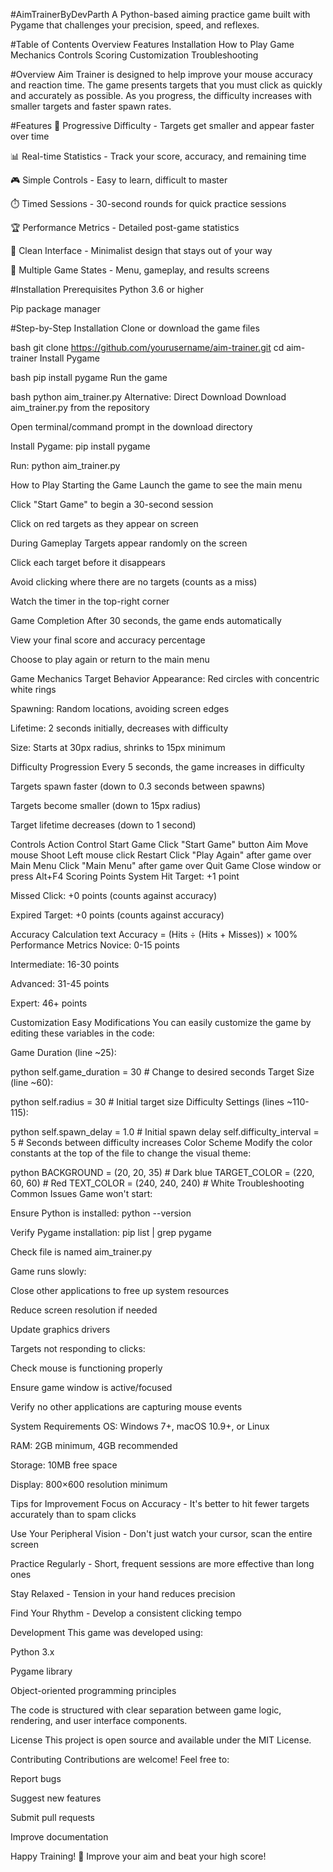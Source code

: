 #AimTrainerByDevParth
A Python-based aiming practice game built with Pygame that challenges your precision, speed, and reflexes.



#Table of Contents
Overview
Features
Installation
How to Play
Game Mechanics
Controls
Scoring
Customization
Troubleshooting

#Overview
Aim Trainer is designed to help improve your mouse accuracy and reaction time. The game presents targets that you must click as quickly and accurately as possible. As you progress, the difficulty increases with smaller targets and faster spawn rates.

#Features
🎯 Progressive Difficulty - Targets get smaller and appear faster over time

📊 Real-time Statistics - Track your score, accuracy, and remaining time

🎮 Simple Controls - Easy to learn, difficult to master

⏱️ Timed Sessions - 30-second rounds for quick practice sessions

🏆 Performance Metrics - Detailed post-game statistics

🎨 Clean Interface - Minimalist design that stays out of your way

🔄 Multiple Game States - Menu, gameplay, and results screens

#Installation
Prerequisites
Python 3.6 or higher

Pip package manager

#Step-by-Step Installation
Clone or download the game files

bash
git clone https://github.com/yourusername/aim-trainer.git
cd aim-trainer
Install Pygame

bash
pip install pygame
Run the game

bash
python aim_trainer.py
Alternative: Direct Download
Download aim_trainer.py from the repository

Open terminal/command prompt in the download directory

Install Pygame: pip install pygame

Run: python aim_trainer.py

How to Play
Starting the Game
Launch the game to see the main menu

Click "Start Game" to begin a 30-second session

Click on red targets as they appear on screen

During Gameplay
Targets appear randomly on the screen

Click each target before it disappears

Avoid clicking where there are no targets (counts as a miss)

Watch the timer in the top-right corner

Game Completion
After 30 seconds, the game ends automatically

View your final score and accuracy percentage

Choose to play again or return to the main menu

Game Mechanics
Target Behavior
Appearance: Red circles with concentric white rings

Spawning: Random locations, avoiding screen edges

Lifetime: 2 seconds initially, decreases with difficulty

Size: Starts at 30px radius, shrinks to 15px minimum

Difficulty Progression
Every 5 seconds, the game increases in difficulty

Targets spawn faster (down to 0.3 seconds between spawns)

Targets become smaller (down to 15px radius)

Target lifetime decreases (down to 1 second)

Controls
Action	Control
Start Game	Click "Start Game" button
Aim	Move mouse
Shoot	Left mouse click
Restart	Click "Play Again" after game over
Main Menu	Click "Main Menu" after game over
Quit Game	Close window or press Alt+F4
Scoring
Points System
Hit Target: +1 point

Missed Click: +0 points (counts against accuracy)

Expired Target: +0 points (counts against accuracy)

Accuracy Calculation
text
Accuracy = (Hits ÷ (Hits + Misses)) × 100%
Performance Metrics
Novice: 0-15 points

Intermediate: 16-30 points

Advanced: 31-45 points

Expert: 46+ points

Customization
Easy Modifications
You can easily customize the game by editing these variables in the code:

Game Duration (line ~25):

python
self.game_duration = 30  # Change to desired seconds
Target Size (line ~60):

python
self.radius = 30  # Initial target size
Difficulty Settings (lines ~110-115):

python
self.spawn_delay = 1.0  # Initial spawn delay
self.difficulty_interval = 5  # Seconds between difficulty increases
Color Scheme
Modify the color constants at the top of the file to change the visual theme:

python
BACKGROUND = (20, 20, 35)  # Dark blue
TARGET_COLOR = (220, 60, 60)  # Red
TEXT_COLOR = (240, 240, 240)  # White
Troubleshooting
Common Issues
Game won't start:

Ensure Python is installed: python --version

Verify Pygame installation: pip list | grep pygame

Check file is named aim_trainer.py

Game runs slowly:

Close other applications to free up system resources

Reduce screen resolution if needed

Update graphics drivers

Targets not responding to clicks:

Check mouse is functioning properly

Ensure game window is active/focused

Verify no other applications are capturing mouse events

System Requirements
OS: Windows 7+, macOS 10.9+, or Linux

RAM: 2GB minimum, 4GB recommended

Storage: 10MB free space

Display: 800×600 resolution minimum

Tips for Improvement
Focus on Accuracy - It's better to hit fewer targets accurately than to spam clicks

Use Your Peripheral Vision - Don't just watch your cursor, scan the entire screen

Practice Regularly - Short, frequent sessions are more effective than long ones

Stay Relaxed - Tension in your hand reduces precision

Find Your Rhythm - Develop a consistent clicking tempo

Development
This game was developed using:

Python 3.x

Pygame library

Object-oriented programming principles

The code is structured with clear separation between game logic, rendering, and user interface components.

License
This project is open source and available under the MIT License.

Contributing
Contributions are welcome! Feel free to:

Report bugs

Suggest new features

Submit pull requests

Improve documentation

Happy Training! 🎯 Improve your aim and beat your high score!
